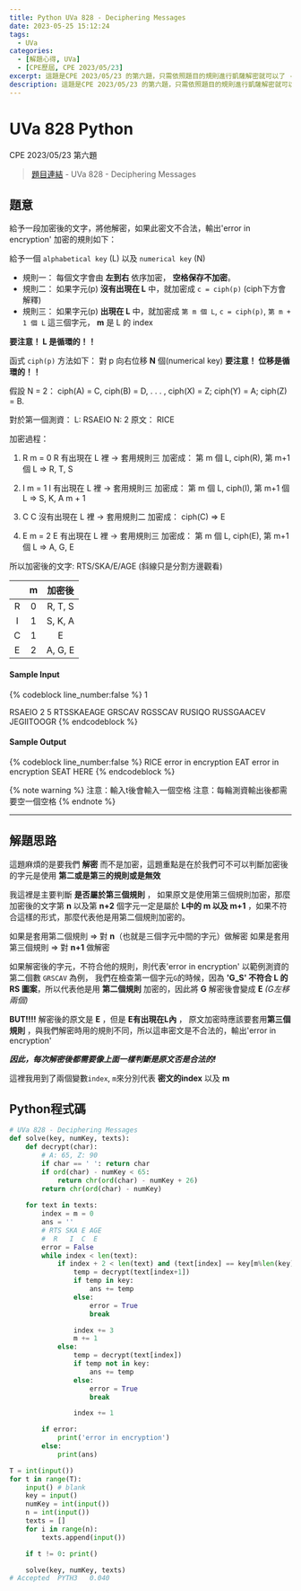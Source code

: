 ```yaml
---
title: Python UVa 828 - Deciphering Messages
date: 2023-05-25 15:12:24
tags:
  - UVa
categories:
  - [解題心得, UVa]
  - [CPE歷屆, CPE 2023/05/23]
excerpt: 這題是CPE 2023/05/23 的第六題，只需依照題目的規則進行凱薩解密就可以了 - Python UVa 828 - Deciphering Messages 解題心得
description: 這題是CPE 2023/05/23 的第六題，只需依照題目的規則進行凱薩解密就可以了 - Python UVa 10222 - Decode the Mad man 解題心得
---
```

# UVa 828 Python

CPE 2023/05/23 第六題

>[題目連結](https://onlinejudge.org/index.php?option=com_onlinejudge&Itemid=8&page=show_problem&category=0&problem=769&mosmsg=Submission+received+with+ID+28497412) - UVa 828 - Deciphering Messages


## 題意
給予一段加密後的文字，將他解密，如果此密文不合法，輸出'error in encryption'
加密的規則如下：<br>

給予一個 `alphabetical key` (L) 以及 `numerical key` (N)
* 規則一： 每個文字會由 **左到右** 依序加密， **空格保存不加密**。
* 規則二： 如果字元(p) **沒有出現在 L** 中，就加密成 `c = ciph(p)` (ciph下方會解釋)
* 規則三： 如果字元(p) **出現在 L** 中，就加密成 `第 m 個 L`, `c = ciph(p)`, `第 m + 1 個 L` 這三個字元， **m** 是 L 的 index<br>
  
**要注意！ L 是循環的！！**<br>

函式 `ciph(p)` 方法如下：
對 p 向右位移 **N** 個(numerical key)
**要注意！ 位移是循環的！！**<br>

假設 N = 2： ciph(A) = C, ciph(B) = D, . . . , ciph(X) = Z; ciph(Y) = A; ciph(Z) = B. <br>

對於第一個測資：
L: RSAEIO
N: 2
原文： RICE<br>

加密過程：

1. R
    m = 0
    R 有出現在 L 裡 -> 套用規則三
    加密成： 第 m 個 L, ciph(R), 第 m+1 個 L
        =>    R,        T,         S

2. I
    m = 1
    I 有出現在 L 裡 -> 套用規則三
    加密成： 第 m 個 L, ciph(I), 第 m+1 個 L
        =>    S,        K,         A
    m + 1

3. C
    C 沒有出現在 L 裡 -> 套用規則二
    加密成： ciph(C)
        =>    E

4. E
    m = 2
    E 有出現在 L 裡 -> 套用規則三
    加密成： 第 m 個 L, ciph(E), 第 m+1 個 L
        =>    A,        G,         E

所以加密後的文字: RTS/SKA/E/AGE (斜線只是分割方邊觀看)

|   | m |  加密後 |
|:-:|:-:|:-------:|
| R | 0 | R, T, S |
| I | 1 | S, K, A |
| C | 1 |    E    |
| E | 2 | A, G, E |

#### Sample Input 
{% codeblock line_number:false %}
1

RSAEIO
2
5
RTSSKAEAGE
GRSCAV
RGSSCAV
RUSIQO
RUSSGAACEV JEGIITOOGR
{% endcodeblock %}

#### Sample Output 
{% codeblock line_number:false %}
RICE
error in encryption
EAT
error in encryption
SEAT HERE
{% endcodeblock %}

{% note warning %}
注意：輸入t後會輸入一個空格
注意：每輪測資輸出後都需要空一個空格
{% endnote %}

---

## 解題思路
這題麻煩的是要我們 **解密** 而不是加密，這題重點是在於我們可不可以判斷加密後的字元是使用 **第二或是第三的規則或是無效** <br>

我這裡是主要判斷 **是否屬於第三個規則** ，
如果原文是使用第三個規則加密，那麼加密後的文字第 **n** 以及第 **n+2** 個字元一定是屬於 **L中的 m 以及 m+1** ，如果不符合這樣的形式，那麼代表他是用第二個規則加密的。<br>

如果是套用第二個規則 => 對 **n**（也就是三個字元中間的字元）做解密
如果是套用第三個規則 => 對 **n+1** 做解密<br>

如果解密後的字元，不符合他的規則，則代表'error in encryption'
以範例測資的第二個數 `GRSCAV` 為例，
我們在檢查第一個字元`G`的時候，因為 **'G_S' 不符合 L 的 RS 圖案**，所以代表他是用 **第二個規則** 加密的，因此將 **G** 解密後會變成 **E** *(G左移兩個)*<br>

**BUT!!!!**
解密後的原文是 **E** ，但是 **E有出現在L內** ， 原文加密時應該要套用**第三個規則** ，與我們解密時用的規則不同，所以這串密文是不合法的，輸出'error in encryption'<br>

***因此，每次解密後都需要像上面一樣判斷是原文否是合法的!***<br>

這裡我用到了兩個變數`index`, `m`來分別代表 **密文的index** 以及 **m**

## Python程式碼
```python
# UVa 828 - Deciphering Messages
def solve(key, numKey, texts):
    def decrypt(char):
        # A: 65, Z: 90
        if char == ' ': return char
        if ord(char) - numKey < 65:
            return chr(ord(char) - numKey + 26)
        return chr(ord(char) - numKey)
    
    for text in texts:
        index = m = 0
        ans = ''
        # RTS SKA E AGE
        #  R   I  C  E
        error = False
        while index < len(text):
            if index + 2 < len(text) and (text[index] == key[m%len(key)] and text[index+2] == key[(m+1)%len(key)]):
                temp = decrypt(text[index+1])
                if temp in key:
                    ans += temp
                else:
                    error = True
                    break

                index += 3
                m += 1
            else:
                temp = decrypt(text[index])
                if temp not in key:
                    ans += temp
                else:
                    error = True
                    break

                index += 1

        if error:
            print('error in encryption')
        else:
            print(ans)

T = int(input())
for t in range(T):
    input() # blank
    key = input()
    numKey = int(input())
    n = int(input())
    texts = []
    for i in range(n):
        texts.append(input())

    if t != 0: print()

    solve(key, numKey, texts)
# Accepted	PYTH3	0.040
```